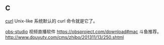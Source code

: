 C
-------------

[curl](https://github.com/Ju2ender/curl)
Unix-like 系统默认的 curl 命令就是它了。

[obs-studio](https://github.com/Ju2ender/obs-studio)
视频直播软件 https://obsproject.com/download#mac
斗鱼推荐。 http://www.douyutv.com/cms/zhibo/201311/13/250.shtml
